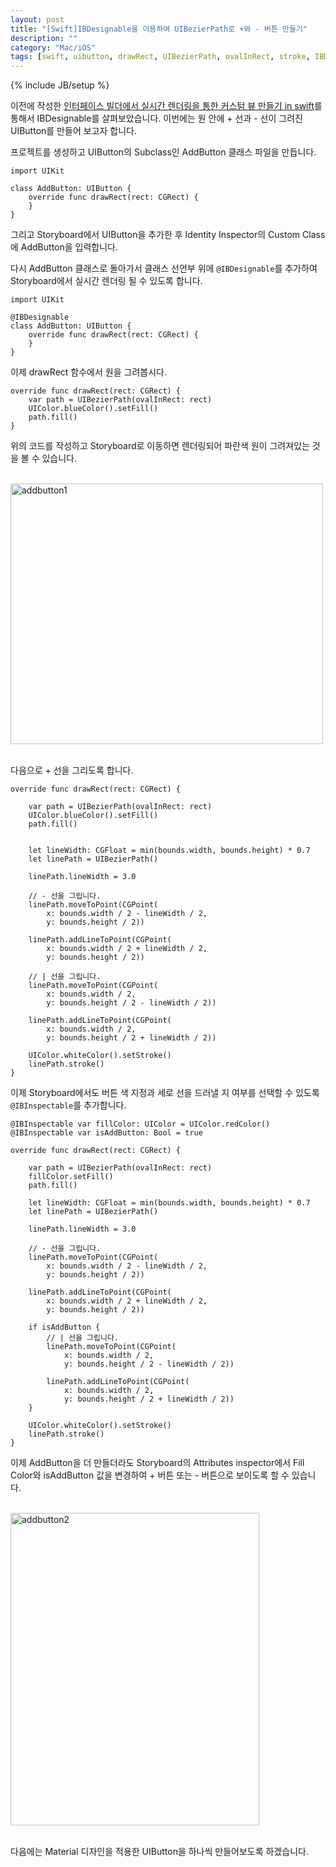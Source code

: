 ```yaml
---
layout: post
title: "[Swift]IBDesignable을 이용하여 UIBezierPath로 +와 - 버튼 만들기"
description: ""
category: "Mac/iOS"
tags: [swift, uibutton, drawRect, UIBezierPath, ovalInRect, stroke, IBDesignable, IBInspectable, Storyboard, UIKit]
---
```

{% include JB/setup %}

이전에 작성한 [인터페이스 빌더에서 실시간 렌더링을 통한 커스텀 뷰 만들기 in swift](../../../mac/ios/how-to-live-coding-using-ibdesignable-and-ibinspectable-in-swift/)를 통해서 IBDesignable를 살펴보았습니다. 이번에는 원 안에 + 선과 - 선이 그려진 UIButton를 만들어 보고자 합니다.

프로젝트를 생성하고 UIButton의 Subclass인 AddButton 클래스 파일을 만듭니다.

	import UIKit

	class AddButton: UIButton {
		override func drawRect(rect: CGRect) {
		}
	}

그리고 Storyboard에서 UIButton을 추가한 후 Identity Inspector의 Custom Class에 AddButton을 입력합니다.

다시 AddButton 클래스로 돌아가서 클래스 선언부 위에 `@IBDesignable`를 추가하여 Storyboard에서 실시간 렌더링 될 수 있도록 합니다.

	import UIKit

	@IBDesignable
	class AddButton: UIButton {
		override func drawRect(rect: CGRect) {
		}
	}

이제 drawRect 함수에서 원을 그려봅시다.

	override func drawRect(rect: CGRect) {
		var path = UIBezierPath(ovalInRect: rect)
        UIColor.blueColor().setFill()
        path.fill()
	}

위의 코드를 작성하고 Storyboard로 이동하면 렌더링되어 파란색 원이 그려져있는 것을 볼 수 있습니다.

<br/><img src="{{ site.production_url }}/image/flickr/20564927100_3fe973bf47.jpg" width="500" height="417" alt="addbutton1"><br/><br/>

다음으로 + 선을 그리도록 합니다.

	override func drawRect(rect: CGRect) {

	    var path = UIBezierPath(ovalInRect: rect)
	    UIColor.blueColor().setFill()
	    path.fill()


	    let lineWidth: CGFloat = min(bounds.width, bounds.height) * 0.7
	    let linePath = UIBezierPath()

	    linePath.lineWidth = 3.0

	    // - 선을 그립니다.
	    linePath.moveToPoint(CGPoint(
	        x: bounds.width / 2 - lineWidth / 2,
	        y: bounds.height / 2))

	    linePath.addLineToPoint(CGPoint(
	        x: bounds.width / 2 + lineWidth / 2,
	        y: bounds.height / 2))

	    // | 선을 그립니다.
	    linePath.moveToPoint(CGPoint(
	        x: bounds.width / 2,
	        y: bounds.height / 2 - lineWidth / 2))

	    linePath.addLineToPoint(CGPoint(
	        x: bounds.width / 2,
	        y: bounds.height / 2 + lineWidth / 2))

	    UIColor.whiteColor().setStroke()
	    linePath.stroke()
	}

이제 	Storyboard에서도 버튼 색 지정과 세로 선을 드러낼 지 여부를 선택할 수 있도록 `@IBInspectable`를 추가합니다.

	@IBInspectable var fillColor: UIColor = UIColor.redColor()
	@IBInspectable var isAddButton: Bool = true

	override func drawRect(rect: CGRect) {

        var path = UIBezierPath(ovalInRect: rect)
        fillColor.setFill()
        path.fill()

        let lineWidth: CGFloat = min(bounds.width, bounds.height) * 0.7
        let linePath = UIBezierPath()

        linePath.lineWidth = 3.0

        // - 선을 그립니다.
        linePath.moveToPoint(CGPoint(
            x: bounds.width / 2 - lineWidth / 2,
            y: bounds.height / 2))

        linePath.addLineToPoint(CGPoint(
            x: bounds.width / 2 + lineWidth / 2,
            y: bounds.height / 2))

        if isAddButton {
			// | 선을 그립니다.        	
            linePath.moveToPoint(CGPoint(
                x: bounds.width / 2,
                y: bounds.height / 2 - lineWidth / 2))

            linePath.addLineToPoint(CGPoint(
                x: bounds.width / 2,
                y: bounds.height / 2 + lineWidth / 2))
        }

        UIColor.whiteColor().setStroke()
        linePath.stroke()
    }

이제 AddButton을 더 만들더라도 Storyboard의 Attributes inspector에서 Fill Color와 isAddButton 값을 변경하여 + 버튼 또는 - 버튼으로 보이도록 할 수 있습니다.

<br/><img src="{{ site.production_url }}/image/flickr/20566166389_e2bb9dcbb9.jpg" width="398" height="500" alt="addbutton2"><br/><br/>

다음에는 Material 디자인을 적용한 UIButton을 하나씩 만들어보도록 하겠습니다.